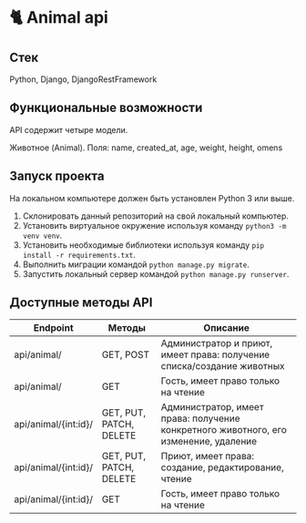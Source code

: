 # 🐈 Animal api

## Стек
Python, Django, DjangoRestFramework
## Функциональные возможности
API содержит четыре модели.

Животное (Animal). Поля: name, created_at, age, weight, height, omens


## Запуск проекта
На локальном компьютере должен быть установлен Python 3 или выше.

1. Склонировать данный репозиторий на свой локальный компьютер.
2. Установить виртуальное окружение используя команду `python3 -m venv venv`.
3. Установить необходимые библиотеки используя команду `pip install -r requirements.txt`.
4. Выполнить миграции командой `python manage.py migrate`.
5. Запустить локальный сервер командой `python manage.py runserver`.

## Доступные методы API
| Endpoint               | Методы                  | Описание                                                                             |
|------------------------|-------------------------|--------------------------------------------------------------------------------------|
| api/animal/            | GET, POST               | Администратор и приют, имеет права: получение списка/создание животных               |
| api/animal/            | GET                     | Гость, имеет право только на чтение                                                  |
| api/animal/{int:id}/   | GET, PUT, PATCH, DELETE | Администратор, имеет права: получение конкретного животного, его изменение, удаление |
| api/animal/{int:id}/   | GET, PUT, PATCH, DELETE | Приют, имеет права: создание, редактирование, чтение                                 |
| api/animal/{int:id}/   | GET                     | Гость, имеет право только на чтение                                                  |
